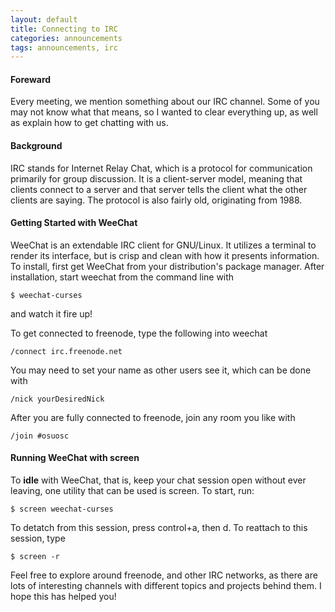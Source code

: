 ```yaml
---
layout: default
title: Connecting to IRC
categories: announcements
tags: announcements, irc
---
```

#### Foreward

Every meeting, we mention something about our IRC channel. Some of you may not know what that means, so I wanted to clear everything up, as well as explain how to get chatting with us.

#### Background

IRC stands for Internet Relay Chat, which is a protocol for communication primarily for group discussion. It is a client-server model, meaning that clients connect to a server and that server tells the client what the other clients are saying. The protocol is also fairly old, originating from 1988.

#### Getting Started with WeeChat

WeeChat is an extendable IRC client for GNU/Linux. It utilizes a terminal to render its interface, but is crisp and clean with how it presents information. To install, first get WeeChat from your distribution's package manager. After installation, start weechat from the command line with

```$ weechat-curses```

and watch it fire up!

To get connected to freenode, type the following into weechat

```/connect irc.freenode.net```

You may need to set your name as other users see it, which can be done with

```/nick yourDesiredNick```

After you are fully connected to freenode, join any room you like with

```/join #osuosc```

#### Running WeeChat with screen

To **idle** with WeeChat, that is, keep your chat session open without ever leaving, one utility that can be used is screen. To start, run:

```$ screen weechat-curses```

To detatch from this session, press control+a, then d. To reattach to this session, type

```$ screen -r```

Feel free to explore around freenode, and other IRC networks, as there are lots of interesting channels with different topics and projects behind them. I hope this has helped you!
